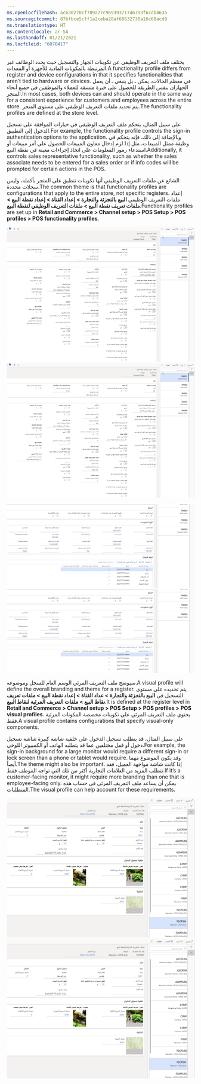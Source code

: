 ```yaml
---
ms.openlocfilehash: ac630270cf789a27c96939371746793f6cdb463a
ms.sourcegitcommit: 87bfbce5cff1a2ceba28af60632730a16c68acd9
ms.translationtype: HT
ms.contentlocale: ar-SA
ms.lasthandoff: 01/21/2021
ms.locfileid: "6070417"
---
```

<span data-ttu-id="783a4-101">يختلف ملف التعريف الوظيفي عن تكوينات الجهاز والتسجيل حيث يحدد الوظائف غير المرتبطة بالمكونات المادية للأجهزة أو المعدات.</span><span class="sxs-lookup"><span data-stu-id="783a4-101">A functionality profile differs from register and device configurations in that it specifies functionalities that aren’t tied to hardware or devices.</span></span> <span data-ttu-id="783a4-102">في معظم الحالات، يمكن ـ بل ينبغي ـ أن يعمل الجهازان بنفس الطريقة للحصول على خبرة متسقة للعملاء والموظفين في جميع أنحاء المتجر.</span><span class="sxs-lookup"><span data-stu-id="783a4-102">In most cases, both devices can and should operate in the same way for a consistent experience for customers and employees across the entire store.</span></span> <span data-ttu-id="783a4-103">يتم تحديد ملفات التعريف الوظيفي على مستوى المتجر.</span><span class="sxs-lookup"><span data-stu-id="783a4-103">The functionality profiles are defined at the store level.</span></span> 

<span data-ttu-id="783a4-104">على سبيل المثال، يتحكم ملف التعريف الوظيفي في خيارات الموافقة على تسجيل الدخول إلى التطبيق.</span><span class="sxs-lookup"><span data-stu-id="783a4-104">For example, the functionality profile controls the sign-in authentication options to the application.</span></span> <span data-ttu-id="783a4-105">وبالإضافة إلى ذلك، فإنه يتحكم في وظيفة ممثل المبيعات، مثل إذا لزم إدخال معاون المبيعات للحصول على أمر مبيعات أو استدعاء رموز المعلومات على اتخاذ إجراءات معينة في نقطة البيع.</span><span class="sxs-lookup"><span data-stu-id="783a4-105">Additionally, it controls sales representative functionality, such as whether the sales associate needs to be entered for a sales order or if info codes will be prompted for certain actions in the POS.</span></span> 

<span data-ttu-id="783a4-106">الشائع عن ملفات التعريف الوظيفي أنها تكوينات تنطبق على المتجر بأكمله، وليس سجلات محددة.</span><span class="sxs-lookup"><span data-stu-id="783a4-106">The common theme is that functionality profiles are configurations that apply to the entire store, not specific registers.</span></span> <span data-ttu-id="783a4-107">إعداد ملفات التعريف الوظيفي **البيع بالتجزئة والتجارة > إعداد القناة > إعداد نقطة البيع > ملفات تعريف نقطة البيع > ملفات التعريف الوظيفي لنقطة البيع**.</span><span class="sxs-lookup"><span data-stu-id="783a4-107">Functionality profiles are set up in **Retail and Commerce > Channel setup > POS Setup > POS profiles > POS functionality profiles**.</span></span>

 <span data-ttu-id="783a4-108">[ ![لقطة شاشة للجزء الأعلى من صفحة ملفات التعريف الوظيفي لنقطة البيع.](../media/functionality-profiles-top-ss.jpg) ](../media/functionality-profiles-top-ss.jpg#lightbox)</span><span class="sxs-lookup"><span data-stu-id="783a4-108">[ ![Screenshot of the top of the POS functionality profiles page.](../media/functionality-profiles-top-ss.jpg) ](../media/functionality-profiles-top-ss.jpg#lightbox)</span></span>
 
 
<span data-ttu-id="783a4-109">[ ![لقطة شاشة للجزء الأسفل لصفحة ملفات التعريف الوظيفي لنقطة البيع.](../media/functionality-profiles-bottom-ss.jpg) ](../media/functionality-profiles-bottom-ss.jpg#lightbox)</span><span class="sxs-lookup"><span data-stu-id="783a4-109">[ ![Screenshot of the bottom of the POS functionality profiles page.](../media/functionality-profiles-bottom-ss.jpg) ](../media/functionality-profiles-bottom-ss.jpg#lightbox)</span></span>
 

<span data-ttu-id="783a4-110">سيوضح ملف التعريف المرئي الوسم العام للسجل وموضوعه.</span><span class="sxs-lookup"><span data-stu-id="783a4-110">A visual profile will define the overall branding and theme for a register.</span></span> <span data-ttu-id="783a4-111">يتم تحديده على مستوى التسجيل في **البيع بالتجزئة والتجارة > عداد القناة > إعداد نقطة البيع > ملفات تعريف نقاط البيع > ملفات التعريف المرئية لنقاط البيع**.</span><span class="sxs-lookup"><span data-stu-id="783a4-111">It is defined at the register level in **Retail and Commerce > Channel setup > POS Setup > POS profiles > POS visual profiles**.</span></span> <span data-ttu-id="783a4-112">يحتوي ملف التعريف المرئي على تكوينات مخصصة المكونات المرئية فقط.</span><span class="sxs-lookup"><span data-stu-id="783a4-112">A visual profile contains configurations that specify visual-only components.</span></span> 

<span data-ttu-id="783a4-113">على سبيل المثال، قد يتطلب تسجيل الدخول على خلفية شاشة كبيرة شاشة تسجيل دخول أو قفل مختلفين عما قد يتطلبه الهاتف أو الكمبيوتر اللوحي.</span><span class="sxs-lookup"><span data-stu-id="783a4-113">For example, the sign-in background for a large monitor would require a different sign-in or lock screen than a phone or tablet would require.</span></span> <span data-ttu-id="783a4-114">وقد يكون الموضوع مهما أيضاً.</span><span class="sxs-lookup"><span data-stu-id="783a4-114">The theme might also be important.</span></span> <span data-ttu-id="783a4-115">إذا كانت شاشة مواجهة العميل، فقد تتطلب المزيد من العلامات التجارية أكثر من تلك التي تواجه الموظف فقط.</span><span class="sxs-lookup"><span data-stu-id="783a4-115">If it’s a customer-facing monitor, it might require more branding than one that is employee-facing only.</span></span> <span data-ttu-id="783a4-116">يمكن أن يساعد ملف التعريف المرئي في حساب هذه المتطلبات.</span><span class="sxs-lookup"><span data-stu-id="783a4-116">The visual profile can help account for these requirements.</span></span> 
 
<span data-ttu-id="783a4-117">[ ![لقطة شاشة لملف Dynamics 365 Commerce صفحة ملفات التعريف المرئية لنقطة البيع.](../media/visual-profile-ss.jpg) ](../media/visual-profile-ss.jpg#lightbox)</span><span class="sxs-lookup"><span data-stu-id="783a4-117">[ ![Screenshot of the Dynamics 365 Commerce POS visual profiles page.](../media/visual-profile-ss.jpg) ](../media/visual-profile-ss.jpg#lightbox)</span></span>
 
